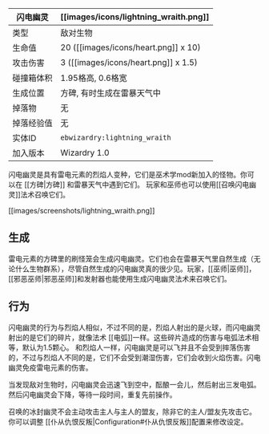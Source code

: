 | 闪电幽灵 | [[images/icons/lightning_wraith.png]] |
|--------|-------|
| 类型 | 敌对生物 |
| 生命值 | 20 ([[images/icons/heart.png]] x 10) |
| 攻击伤害 | 3 ([[images/icons/heart.png]] x 1.5) |
| 碰撞箱体积 | 1.95格高, 0.6格宽 |
| 生成位置 | 方碑, 有时生成在雷暴天气中 |
| 掉落物 | 无 |
| 掉落经验值 | 无 |
| 实体ID | `ebwizardry:lightning_wraith` |
| 加入版本 | Wizardry 1.0 |

闪电幽灵是具有雷电元素的烈焰人变种，它们是巫术学mod新加入的怪物。你可以在 [[方碑|方碑]] 和雷暴天气中遇到它们。 玩家和巫师也可以使用[[召唤闪电幽灵]]法术召唤它们。

[[images/screenshots/lightning_wraith.png]]

## 生成
雷电元素的方碑里的刷怪笼会生成闪电幽灵。它们也会在雷暴天气里自然生成（无论什么生物群系），尽管自然生成的闪电幽灵真的很少见。玩家，[[巫师|巫师]]， [[邪恶巫师|邪恶巫师]]和发射器也能使用生成闪电幽灵法术来召唤它们。

## 行为
闪电幽灵的行为与烈焰人相似，不过不同的是，烈焰人射出的是火球，而闪电幽灵射出的是它们的碎片，就像法术 [[电弧]]一样。这些碎片造成的伤害与电弧法术相等，默认为1.5颗心。 和烈焰人一样，闪电幽灵是可以飞并且不会受到摔落伤害的，不过与烈焰人不同的是，它们不会受到潮湿伤害，它们会收到火焰伤害。闪电幽灵免疫雷电元素的伤害。

当发现敌对生物时，闪电幽灵会迅速飞到空中，酝酿一会儿，然后射出三发电弧。然后闪电幽灵会下降，等待一段时间，重复先前操作。

召唤的冰封幽灵不会主动攻击主人与主人的盟友，除非它的主人/盟友先攻击它。 你可以调整 [[仆从仇恨反叛|Configuration#仆从仇恨反叛]]配置来修改设定。
